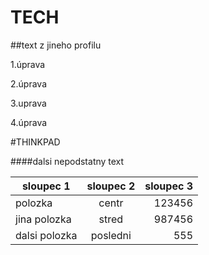 # TECH


##text z jineho profilu

1.úprava

2.úprava

3.uprava

4.úprava

#THINKPAD

####dalsi nepodstatny text


| sloupec 1     | sloupec 2     | sloupec 3  |
| ------------- |:-------------:| -----:|
| polozka      | centr | 123456 |
| jina polozka     | stred      |   987456 |
| dalsi polozka | posledni      |    555 |

